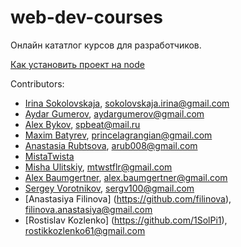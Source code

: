 # web-dev-courses
Онлайн кататлог курсов для разработчиков.

[Как установить проект на node](https://github.com/freecodecamp-spb/web-dev-courses/wiki/%D0%A3%D1%81%D1%82%D0%B0%D0%BD%D0%BE%D0%B2%D0%BA%D0%B0,-%D1%80%D0%B0%D0%B1%D0%BE%D1%82%D0%B0-%D0%B8-%D0%BA%D0%BE%D0%BC%D0%BC%D0%B8%D1%82%D1%8B-%D1%81-%D1%81%D0%B5%D1%80%D0%B2%D0%B5%D1%80%D0%BE%D0%BC-nodejs)

Contributors:
- [Irina Sokolovskaja](http://github.com/ierhyna), sokolovskaja.irina@gmail.com
- [Aydar Gumerov](http://github.com/Aidar92), aydargumerov@gmail.com
- [Alex Bykov](http://github.com/tomkallen), spbeat@mail.ru
- [Maxim Batyrev](http://github.com/MaxBt), princelagrangian@gmail.com
- [Anastasia Rubtsova](http://github.com/ierhyna), arub008@gmail.com
- [MistaTwista](https://github.com/MistaTwista)
- [Misha Ulitskiy](http://github.com/matthewstifler), mtwstflr@gmail.com
- [Alex Baumgertner](https://github.com/alexbaumgertner), alex.baumgertner@gmail.com
- [Sergey Vorotnikov](https://github.com/sergv100), sergv100@gmail.com
- [Anastasiya Filinova] (https://github.com/filinova), 	filinova.anastasiya@gmail.com
- [Rostislav Kozlenko] (https://github.com/1SolPi1), rostikkozlenko61@gmail.com
